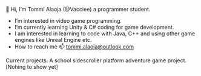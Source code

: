 👋 Hi, I’m Tommi Alaoja (@Vacciee) a programmer student.
- I’m interested in video game programming.
- I’m currently learning Unity & C# coding for game development. 
- I am interested in learning to code with Java, C++ and using other game engines like Unreal Engine etc.
- How to reach me 📫 tommi.alaoja@outlook.com

Current projects:
A school sidescroller platform adventure game project. [Nohing to show yet]

<!---
Vacciee/Vacciee is a ✨ special ✨ repository because its `README.md` (this file) appears on your GitHub profile.
You can click the Preview link to take a look at your changes.
--->
